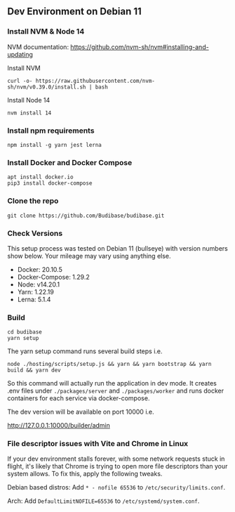 ## Dev Environment on Debian 11

### Install NVM & Node 14

NVM documentation: https://github.com/nvm-sh/nvm#installing-and-updating

Install NVM

```
curl -o- https://raw.githubusercontent.com/nvm-sh/nvm/v0.39.0/install.sh | bash
```

Install Node 14

```
nvm install 14
```

### Install npm requirements

```
npm install -g yarn jest lerna
```

### Install Docker and Docker Compose

```
apt install docker.io
pip3 install docker-compose
```

### Clone the repo

```
git clone https://github.com/Budibase/budibase.git
```

### Check Versions

This setup process was tested on Debian 11 (bullseye) with version numbers show below. Your mileage may vary using anything else.

- Docker: 20.10.5
- Docker-Compose: 1.29.2
- Node: v14.20.1
- Yarn: 1.22.19
- Lerna: 5.1.4

### Build

```
cd budibase
yarn setup
```

The yarn setup command runs several build steps i.e.

```
node ./hosting/scripts/setup.js && yarn && yarn bootstrap && yarn build && yarn dev
```

So this command will actually run the application in dev mode. It creates .env files under `./packages/server` and `./packages/worker` and runs docker containers for each service via docker-compose.

The dev version will be available on port 10000 i.e.

http://127.0.0.1:10000/builder/admin

### File descriptor issues with Vite and Chrome in Linux

If your dev environment stalls forever, with some network requests stuck in flight, it's likely that Chrome is trying to open more file descriptors than your system allows.
To fix this, apply the following tweaks.

Debian based distros:
Add `* - nofile 65536` to `/etc/security/limits.conf`.

Arch:
Add `DefaultLimitNOFILE=65536` to `/etc/systemd/system.conf`.
